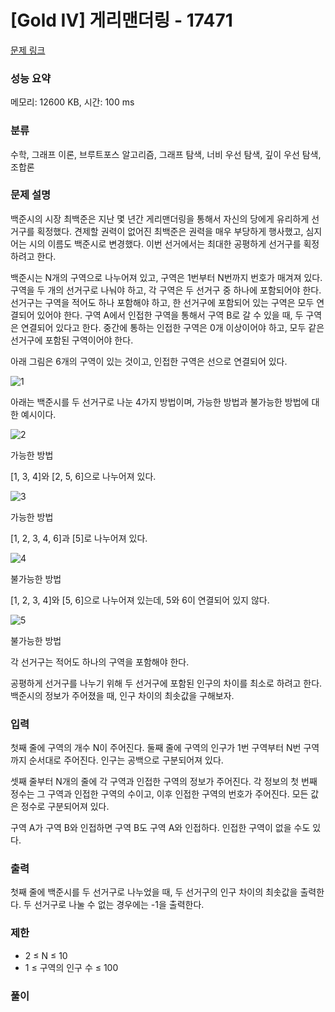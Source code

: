 # [Gold IV] 게리맨더링 - 17471 

[문제 링크](https://www.acmicpc.net/problem/17471) 

### 성능 요약

메모리: 12600 KB, 시간: 100 ms

### 분류

수학, 그래프 이론, 브루트포스 알고리즘, 그래프 탐색, 너비 우선 탐색, 깊이 우선 탐색, 조합론

### 문제 설명

백준시의 시장 최백준은 지난 몇 년간 게리맨더링을 통해서 자신의 당에게 유리하게 선거구를 획정했다. 견제할 권력이 없어진 최백준은 권력을 매우 부당하게 행사했고, 심지어는 시의 이름도 백준시로 변경했다. 이번 선거에서는 최대한 공평하게 선거구를 획정하려고 한다.

백준시는 N개의 구역으로 나누어져 있고, 구역은 1번부터 N번까지 번호가 매겨져 있다. 구역을 두 개의 선거구로 나눠야 하고, 각 구역은 두 선거구 중 하나에 포함되어야 한다. 선거구는 구역을 적어도 하나 포함해야 하고, 한 선거구에 포함되어 있는 구역은 모두 연결되어 있어야 한다. 구역 A에서 인접한 구역을 통해서 구역 B로 갈 수 있을 때, 두 구역은 연결되어 있다고 한다. 중간에 통하는 인접한 구역은 0개 이상이어야 하고, 모두 같은 선거구에 포함된 구역이어야 한다.

아래 그림은 6개의 구역이 있는 것이고, 인접한 구역은 선으로 연결되어 있다.

![1](https://user-images.githubusercontent.com/88186460/221360722-3db17712-512d-4377-b14b-d53197eaf344.png)

아래는 백준시를 두 선거구로 나눈 4가지 방법이며, 가능한 방법과 불가능한 방법에 대한 예시이다.

![2](https://user-images.githubusercontent.com/88186460/221360726-2eb7555e-51cd-43da-b67e-dad1f721becc.png)

가능한 방법

[1, 3, 4]와 [2, 5, 6]으로 나누어져 있다.

![3](https://user-images.githubusercontent.com/88186460/221360728-ec4ab94a-a363-4639-b49c-1f3bb03fc95a.png)

가능한 방법

[1, 2, 3, 4, 6]과 [5]로 나누어져 있다.

![4](https://user-images.githubusercontent.com/88186460/221360729-0ad24435-eec0-42ab-9ec4-6bf94c398e3f.png)

불가능한 방법

[1, 2, 3, 4]와 [5, 6]으로 나누어져 있는데, 5와 6이 연결되어 있지 않다.

![5](https://user-images.githubusercontent.com/88186460/221360731-654377e6-f1ab-49ea-a4b3-245a8a909caa.png)

불가능한 방법

각 선거구는 적어도 하나의 구역을 포함해야 한다.

공평하게 선거구를 나누기 위해 두 선거구에 포함된 인구의 차이를 최소로 하려고 한다. 백준시의 정보가 주어졌을 때, 인구 차이의 최솟값을 구해보자.

### 입력 

첫째 줄에 구역의 개수 N이 주어진다. 둘째 줄에 구역의 인구가 1번 구역부터 N번 구역까지 순서대로 주어진다. 인구는 공백으로 구분되어져 있다.

셋째 줄부터 N개의 줄에 각 구역과 인접한 구역의 정보가 주어진다. 각 정보의 첫 번째 정수는 그 구역과 인접한 구역의 수이고, 이후 인접한 구역의 번호가 주어진다. 모든 값은 정수로 구분되어져 있다.

구역 A가 구역 B와 인접하면 구역 B도 구역 A와 인접하다. 인접한 구역이 없을 수도 있다.

### 출력 

첫째 줄에 백준시를 두 선거구로 나누었을 때, 두 선거구의 인구 차이의 최솟값을 출력한다. 두 선거구로 나눌 수 없는 경우에는 -1을 출력한다.

### 제한

- 2 ≤ N ≤ 10
- 1 ≤ 구역의 인구 수 ≤ 100

### 풀이
